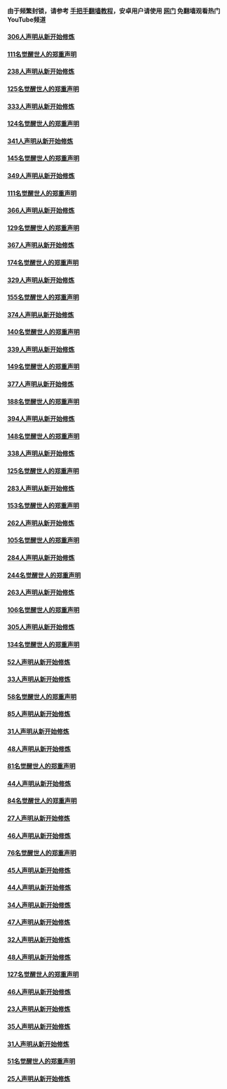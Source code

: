 #### 由于频繁封锁，请参考 [手把手翻墙教程](https://github.com/gfw-breaker/guides/wiki/)，安卓用户请使用 [网门](https://github.com/gfw-breaker/nogfw/blob/master/dl.md?t=07160101) 免翻墙观看热门YouTube频道 

#### [306人声明从新开始修炼](../pages/91/428076.md?t=07160101) 

#### [111名觉醒世人的郑重声明](../pages/91/428075.md?t=07160101) 

#### [238人声明从新开始修炼](../pages/91/427767.md?t=07160101) 

#### [125名觉醒世人的郑重声明](../pages/91/427766.md?t=07160101) 

#### [333人声明从新开始修炼](../pages/91/427525.md?t=07160101) 

#### [124名觉醒世人的郑重声明](../pages/91/427524.md?t=07160101) 

#### [341人声明从新开始修炼](../pages/91/427255.md?t=07160101) 

#### [145名觉醒世人的郑重声明](../pages/91/427254.md?t=07160101) 

#### [349人声明从新开始修炼](../pages/91/426969.md?t=07160101) 

#### [111名觉醒世人的郑重声明](../pages/91/426968.md?t=07160101) 

#### [366人声明从新开始修炼](../pages/91/426737.md?t=07160101) 

#### [129名觉醒世人的郑重声明](../pages/91/426736.md?t=07160101) 

#### [367人声明从新开始修炼](../pages/91/426421.md?t=07160101) 

#### [174名觉醒世人的郑重声明](../pages/91/426420.md?t=07160101) 

#### [329人声明从新开始修炼](../pages/91/426139.md?t=07160101) 

#### [155名觉醒世人的郑重声明](../pages/91/426138.md?t=07160101) 

#### [374人声明从新开始修炼](../pages/91/425811.md?t=07160101) 

#### [140名觉醒世人的郑重声明](../pages/91/425810.md?t=07160101) 

#### [339人声明从新开始修炼](../pages/91/425690.md?t=07160101) 

#### [149名觉醒世人的郑重声明](../pages/91/425689.md?t=07160101) 

#### [377人声明从新开始修炼](../pages/91/424867.md?t=07160101) 

#### [188名觉醒世人的郑重声明](../pages/91/424866.md?t=07160101) 

#### [394人声明从新开始修炼](../pages/91/423914.md?t=07160101) 

#### [148名觉醒世人的郑重声明](../pages/91/423913.md?t=07160101) 

#### [338人声明从新开始修炼](../pages/91/423540.md?t=07160101) 

#### [125名觉醒世人的郑重声明](../pages/91/423539.md?t=07160101) 

#### [283人声明从新开始修炼](../pages/91/423296.md?t=07160101) 

#### [153名觉醒世人的郑重声明](../pages/91/423295.md?t=07160101) 

#### [262人声明从新开始修炼](../pages/91/423004.md?t=07160101) 

#### [105名觉醒世人的郑重声明](../pages/91/423003.md?t=07160101) 

#### [284人声明从新开始修炼](../pages/91/422707.md?t=07160101) 

#### [244名觉醒世人的郑重声明](../pages/91/422706.md?t=07160101) 

#### [263人声明从新开始修炼](../pages/91/422553.md?t=07160101) 

#### [106名觉醒世人的郑重声明](../pages/91/422552.md?t=07160101) 

#### [305人声明从新开始修炼](../pages/91/422153.md?t=07160101) 

#### [134名觉醒世人的郑重声明](../pages/91/422152.md?t=07160101) 

#### [52人声明从新开始修炼](../pages/91/421846.md?t=07160101) 

#### [33人声明从新开始修炼](../pages/91/421804.md?t=07160101) 

#### [58名觉醒世人的郑重声明](../pages/91/421845.md?t=07160101) 

#### [85人声明从新开始修炼](../pages/91/421769.md?t=07160101) 

#### [31人声明从新开始修炼](../pages/91/421763.md?t=07160101) 

#### [48人声明从新开始修炼](../pages/91/421605.md?t=07160101) 

#### [81名觉醒世人的郑重声明](../pages/91/421656.md?t=07160101) 

#### [44人声明从新开始修炼](../pages/91/421544.md?t=07160101) 

#### [84名觉醒世人的郑重声明](../pages/91/421543.md?t=07160101) 

#### [27人声明从新开始修炼](../pages/91/421465.md?t=07160101) 

#### [46人声明从新开始修炼](../pages/91/421454.md?t=07160101) 

#### [76名觉醒世人的郑重声明](../pages/91/421453.md?t=07160101) 

#### [45人声明从新开始修炼](../pages/91/421452.md?t=07160101) 

#### [44人声明从新开始修炼](../pages/91/421422.md?t=07160101) 

#### [34人声明从新开始修炼](../pages/91/421322.md?t=07160101) 

#### [47人声明从新开始修炼](../pages/91/421264.md?t=07160101) 

#### [32人声明从新开始修炼](../pages/91/421225.md?t=07160101) 

#### [48人声明从新开始修炼](../pages/91/421202.md?t=07160101) 

#### [127名觉醒世人的郑重声明](../pages/91/421224.md?t=07160101) 

#### [46人声明从新开始修炼](../pages/91/421203.md?t=07160101) 

#### [23人声明从新开始修炼](../pages/91/421138.md?t=07160101) 

#### [35人声明从新开始修炼](../pages/91/421122.md?t=07160101) 

#### [31人声明从新开始修炼](../pages/91/421081.md?t=07160101) 

#### [51名觉醒世人的郑重声明](../pages/91/421080.md?t=07160101) 

#### [25人声明从新开始修炼](../pages/91/421020.md?t=07160101) 

